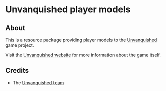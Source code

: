 Unvanquished player models
==========================


About
-----

This is a resource package providing player models to the [Unvanquished](https://unvanquished.net) game project.

Visit the [Unvanquished website](https://unvanquished.net/) for more information about the game itself.


Credits
-------

- The [Unvanquished team](https://unvanquished.net/about/)
